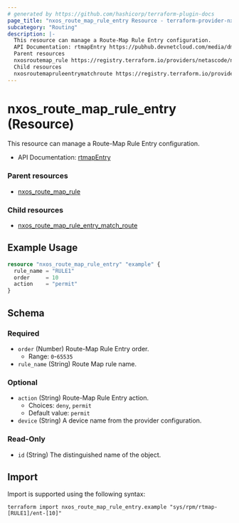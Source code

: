 ```yaml
---
# generated by https://github.com/hashicorp/terraform-plugin-docs
page_title: "nxos_route_map_rule_entry Resource - terraform-provider-nxos"
subcategory: "Routing"
description: |-
  This resource can manage a Route-Map Rule Entry configuration.
  API Documentation: rtmapEntry https://pubhub.devnetcloud.com/media/dme-docs-10-2-2/docs/Routing%20and%20Forwarding/rtmap:Entry/
  Parent resources
  nxosroutemap_rule https://registry.terraform.io/providers/netascode/nxos/latest/docs/resources/route_map_rule
  Child resources
  nxosroutemapruleentrymatchroute https://registry.terraform.io/providers/netascode/nxos/latest/docs/resources/route_map_rule_entry_match_route
---
```


# nxos_route_map_rule_entry (Resource)

This resource can manage a Route-Map Rule Entry configuration.

- API Documentation: [rtmapEntry](https://pubhub.devnetcloud.com/media/dme-docs-10-2-2/docs/Routing%20and%20Forwarding/rtmap:Entry/)

### Parent resources

- [nxos_route_map_rule](https://registry.terraform.io/providers/netascode/nxos/latest/docs/resources/route_map_rule)

### Child resources

- [nxos_route_map_rule_entry_match_route](https://registry.terraform.io/providers/netascode/nxos/latest/docs/resources/route_map_rule_entry_match_route)

## Example Usage

```terraform
resource "nxos_route_map_rule_entry" "example" {
  rule_name = "RULE1"
  order     = 10
  action    = "permit"
}
```

<!-- schema generated by tfplugindocs -->
## Schema

### Required

- `order` (Number) Route-Map Rule Entry order.
  - Range: `0`-`65535`
- `rule_name` (String) Route Map rule name.

### Optional

- `action` (String) Route-Map Rule Entry action.
  - Choices: `deny`, `permit`
  - Default value: `permit`
- `device` (String) A device name from the provider configuration.

### Read-Only

- `id` (String) The distinguished name of the object.

## Import

Import is supported using the following syntax:

```shell
terraform import nxos_route_map_rule_entry.example "sys/rpm/rtmap-[RULE1]/ent-[10]"
```
